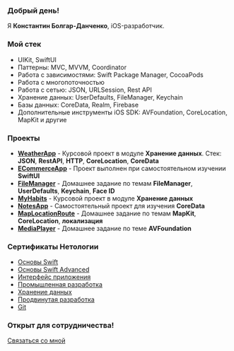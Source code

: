 ### Добрый день! 

Я **Константин Болгар-Данченко**, iOS-разработчик.

### Мой стек
* UIKit, SwiftUI
* Паттерны: MVC, MVVM, Coordinator
* Работа с зависимостями: Swift Package Manager, CocoaPods
* Работа с многопоточностью
* Работа с сетью: JSON, URLSession, Rest API
* Хранение данных: UserDefaults, FileManager, Keychain
* Базы данных: CoreData, Realm, Firebase
* Дополнительные инструменты iOS SDK: AVFoundation, CoreLocation, MapKit и другие

### Проекты
* [**WeatherApp**](https://github.com/bolgar-danchenko/WeatherApp) - Курсовой проект в модуле **Хранение данных**. Стек: **JSON**, **RestAPI**, **HTTP**, **CoreLocation**, **CoreData**
* [**ECommerceApp**](https://github.com/bolgar-danchenko/ECommerceApp) - Проект выполнен при самостоятельном изучении **SwiftUI**
* [**FileManager**](https://github.com/bolgar-danchenko/FileManager) - Домашнее задание по темам **FileManager**, **UserDefaults**, **Keychain**, **Face ID**
* [**MyHabits**](https://github.com/bolgar-danchenko/MyHabits) - Курсовой проект в модуле **Хранение данных**
* [**NotesApp**](https://github.com/bolgar-danchenko/NotesApp) - Самостоятельный проект для изучения **CoreData**
* [**MapLocationRoute**](https://github.com/bolgar-danchenko/MapLocationRoute) - Домашнее задание по темам **MapKit**, **CoreLocation**, **локализация**
* [**MediaPlayer**](https://github.com/bolgar-danchenko/MediaPlayer) - Домашнее задание по теме **AVFoundation**

### Сертификаты Нетологии
* [Основы Swift](SwiftBasic.pdf)
* [Основы Swift Advanced](SwiftAdvanced.pdf)
* [Интерфейс приложения](UIKit.pdf)
* [Промышленная разработка](IndustrialDevelopment.pdf)
* [Хранение данных](DataStorage.pdf)
* [Продвинутая разработка](AdvancedDevelopment.pdf)
* [Git](Git.pdf)

### Открыт для сотрудничества!
[Связаться со мной](http://bolgar-danchenko.tilda.ws/)
